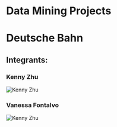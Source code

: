 # Data Mining Projects 
# Deutsche Bahn

## Integrants:

### Kenny Zhu
![Kenny Zhu](IMG_0101.jpeg)

### Vanessa Fontalvo
![Kenny Zhu](vanessa.jpeg)